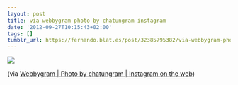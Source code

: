 ```yaml
---
layout: post
title: via webbygram photo by chatungram instagram
date: '2012-09-27T10:15:43+02:00'
tags: []
tumblr_url: https://fernando.blat.es/post/32385795382/via-webbygram-photo-by-chatungram-instagram
---
```

 ![](/tumblr_files/tumblr_mb01m70zlo1qz4y16o1_640.jpg)  

(via [Webbygram | Photo by chatungram | Instagram on the web](http://webbygram.com/photo/289125086706171707_52434510/))

